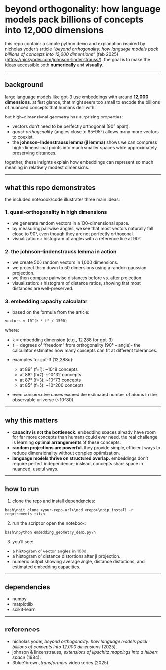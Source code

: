 # beyond orthogonality: how language models pack billions of concepts into 12,000 dimensions

this repo contains a simple python demo and explanation inspired by nicholas yoder’s article *“beyond orthogonality: how language models pack billions of concepts into 12,000 dimensions”* (feb 2025) (https://nickyoder.com/johnson-lindenstrauss/). the goal is to make the ideas accessible both **numerically** and **visually**.

---

## background

large language models like gpt-3 use embeddings with around **12,000 dimensions**. at first glance, that might seem too small to encode the billions of nuanced concepts that humans deal with.

but high-dimensional geometry has surprising properties:

* vectors don’t need to be perfectly orthogonal (90° apart).
* *quasi-orthogonality* (angles close to 85–95°) allows many more vectors to coexist.
* the **johnson–lindenstrauss lemma (jl lemma)** shows we can compress high-dimensional points into much smaller spaces while approximately preserving distances.

together, these insights explain how embeddings can represent so much meaning in relatively modest dimensions.

---

## what this repo demonstrates

the included notebook/code illustrates three main ideas:

### 1. quasi-orthogonality in high dimensions

* we generate random vectors in a 100-dimensional space.
* by measuring pairwise angles, we see that most vectors naturally fall close to 90°, even though they are not perfectly orthogonal.
* visualization: a histogram of angles with a reference line at 90°.

### 2. the johnson–lindenstrauss lemma in action

* we create 500 random vectors in 1,000 dimensions.
* we project them down to 50 dimensions using a random gaussian projection.
* we then compare pairwise distances before vs. after projection.
* visualization: a histogram of distance ratios, showing that most distances are well-preserved.

### 3. embedding capacity calculator

* based on the formula from the article:

`vectors ≈ 10^(k * f² / 1500)` 

where:  
- `k` = embedding dimension (e.g., 12,288 for gpt-3)
- `f` = degrees of “freedom” from orthogonality (90° – angle)- the calculator estimates how many concepts can fit at different tolerances.

* examples for gpt-3 (12,288d):

  * at 89° (f=1): \~10^8 concepts
  * at 88° (f=2): \~10^32 concepts
  * at 87° (f=3): \~10^73 concepts
  * at 85° (f=5): \~10^200 concepts
* even conservative cases exceed the estimated number of atoms in the observable universe (\~10^80).

---

## why this matters

* **capacity is not the bottleneck.** embedding spaces already have room for far more concepts than humans could ever need. the real challenge is learning **optimal arrangements** of these concepts.
* **random projections are powerful.** they provide simple, efficient ways to reduce dimensionality without complex optimization.
* **language models thrive on structured overlap.** embeddings don’t require perfect independence; instead, concepts share space in nuanced, useful ways.

---

## how to run

1. clone the repo and install dependencies:

`bash\ngit clone <your-repo-url>\ncd <repo>\npip install -r requirements.txt\n`

2. run the script or open the notebook:

`bash\npython embedding_geometry_demo.py\n`

3. you’ll see:

* a histogram of vector angles in 100d.
* a histogram of distance distortions after jl projection.
* numeric output showing average angle, distance distortions, and estimated embedding capacities.

---

## dependencies

* numpy
* matplotlib
* scikit-learn

---

## references

* nicholas yoder, *beyond orthogonality: how language models pack billions of concepts into 12,000 dimensions* (2025).
* johnson & lindenstrauss, *extensions of lipschitz mappings into a hilbert space* (1984).
* 3blue1brown, *transformers* video series (2025).
